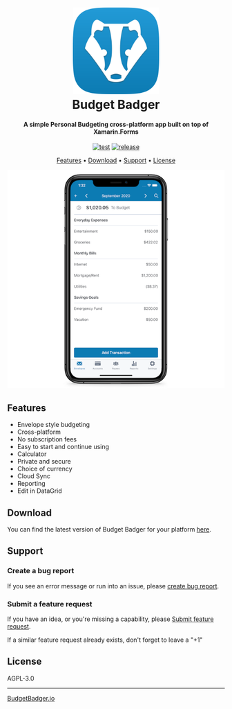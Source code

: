 <h1 align="center">
  <br>
  <a href="https://www.budgetbadger.io"><img src="https://raw.githubusercontent.com/baywolf-studios/BudgetBadger/main/logo.png" alt="Budget Badger" width="200"></a>
  <br>
  Budget Badger
  <br>
</h1>

<h4 align="center">A simple Personal Budgeting cross-platform app built on top of Xamarin.Forms</h4>

<div align="center">
  
  [![test](https://github.com/baywolf-studios/BudgetBadger/actions/workflows/test.yml/badge.svg)](https://github.com/baywolf-studios/BudgetBadger/actions/workflows/test.yml)
  [![release](https://github.com/baywolf-studios/BudgetBadger/actions/workflows/release.yml/badge.svg)](https://github.com/baywolf-studios/BudgetBadger/actions/workflows/release.yml)
  
</div>

<p align="center">
  <a href="#features">Features</a> •
  <a href="#download">Download</a> •
  <a href="#support">Support</a> •
  <a href="#license">License</a>
</p>

<div align="center">
  
![screenshot](https://raw.githubusercontent.com/baywolf-studios/BudgetBadger/main/screenshot.png)
  
</div>


## Features

* Envelope style budgeting		
* Cross-platform		
* No subscription fees		
* Easy to start and continue using		
* Calculator		
* Private and secure		
* Choice of currency		
* Cloud Sync	 	
* Reporting	 	
* Edit in DataGrid	 	


## Download

You can find the latest version of Budget Badger for your platform [here](https://budgetbadger.io).


## Support

### Create a bug report

If you see an error message or run into an issue, please [create bug report](https://github.com/baywolf-studios/BudgetBadger/issues/new?assignees=&labels=&template=bug_report.md&title=).

### Submit a feature request

If you have an idea, or you're missing a capability, please [Submit feature request](https://github.com/baywolf-studios/BudgetBadger/issues/new?assignees=&labels=&template=feature_request.md&title=).

If a similar feature request already exists, don't forget to leave a "+1"


## License

AGPL-3.0

---

[BudgetBadger.io](https://budgetbadger.io)
